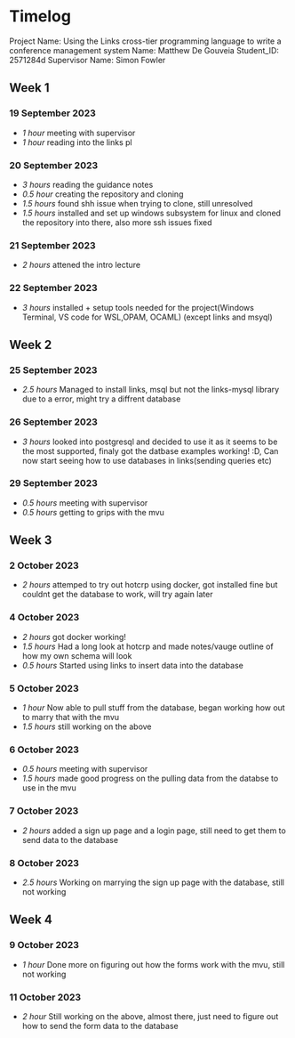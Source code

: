 # Timelog 

Project Name: Using the Links cross-tier programming language to write a conference management system
Name: Matthew De Gouveia
Student_ID: 2571284d
Supervisor Name: Simon Fowler 

## Week 1 

### 19 September 2023
* *1 hour* meeting with supervisor
* *1 hour* reading into the links pl 

### 20 September 2023 
* *3 hours* reading the guidance notes 
* *0.5 hour* creating the repository and cloning 
* *1.5 hours* found shh issue when trying to clone, still unresolved 
* *1.5 hours* installed and set up windows subsystem for linux and cloned the repository into there, also more ssh issues fixed

### 21 September 2023
* *2 hours* attened the intro lecture

### 22 September 2023
* *3 hours* installed + setup tools needed for the project(Windows Terminal, VS code for WSL,OPAM, OCAML) (except links and msyql)

## Week 2

### 25 September 2023
* *2.5 hours* Managed to install links, msql but not the links-mysql library due to a error, might try a diffrent database

### 26 September 2023
* *3 hours* looked into postgresql and decided to use it as it seems to be the most supported, finaly got the datbase examples working! :D, Can now start seeing how to use databases in links(sending queries etc)

### 29 September 2023
* *0.5 hours* meeting with supervisor
* *0.5 hours* getting to grips with the mvu 

## Week 3

### 2 October 2023
* *2 hours* attemped to try out hotcrp using docker, got installed fine but couldnt get the database to work, will try again later

### 4 October 2023
* *2 hours* got docker working!
* *1.5 hours* Had a long look at hotcrp and made notes/vauge outline of how my own schema will look
* *0.5 hours* Started using links to insert data into the database

### 5 October 2023
* *1 hour* Now able to pull stuff from the database, began working how out to marry that with the mvu
* *1.5 hours* still working on the above

### 6 October 2023
* *0.5 hours* meeting with supervisor
* *1.5 hours* made good progress on the pulling data from the databse to use in the mvu 

### 7 October 2023
* *2 hours* added a sign up page and a login page, still need to get them to send data to the database

### 8 October 2023
* *2.5 hours* Working on marrying the sign up page with the database, still not working 

## Week 4

### 9 October 2023
* *1 hour* Done more on figuring out how the forms work with the mvu, still not working

### 11 October 2023
* *2 hour* Still working on the above, almost there, just need to figure out how to send the form data to the database